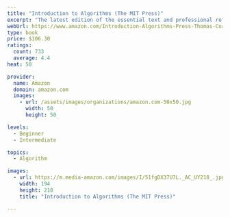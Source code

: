 ```yaml
---
title: "Introduction to Algorithms (The MIT Press)"
excerpt: "The latest edition of the essential text and professional reference, with substantial new material on such topics as vEB trees, multithreaded algorithms, dynamic programming, and edge-based flow."
webUrl: https://www.amazon.com/Introduction-Algorithms-Press-Thomas-Cormen-ebook/dp/B007CNRCAO/
type: book
price: $106.30
ratings:
  count: 733
  average: 4.4
heat: 50

provider:
  name: Amazon
  domain: amazon.com
  images:
    - url: /assets/images/organizations/amazon.com-50x50.jpg
      width: 50
      height: 50

levels:
  - Beginner
  - Intermediate

topics:
  - Algorithm

images:
  - url: https://m.media-amazon.com/images/I/51fgDX37U7L._AC_UY218_.jpg
    width: 194
    height: 218
    title: "Introduction to Algorithms (The MIT Press)"

---
```


